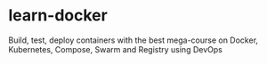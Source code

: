 # learn-docker
Build, test, deploy containers with the best mega-course on Docker, Kubernetes, Compose, Swarm and Registry using DevOps
